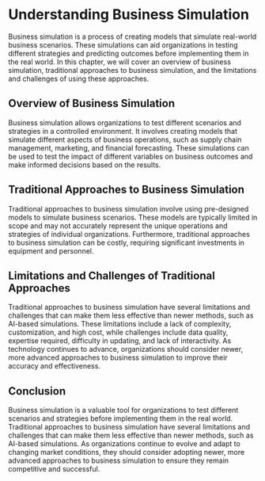 Understanding Business Simulation
=================================

Business simulation is a process of creating models that simulate real-world business scenarios. These simulations can aid organizations in testing different strategies and predicting outcomes before implementing them in the real world. In this chapter, we will cover an overview of business simulation, traditional approaches to business simulation, and the limitations and challenges of using these approaches.

Overview of Business Simulation
-------------------------------

Business simulation allows organizations to test different scenarios and strategies in a controlled environment. It involves creating models that simulate different aspects of business operations, such as supply chain management, marketing, and financial forecasting. These simulations can be used to test the impact of different variables on business outcomes and make informed decisions based on the results.

Traditional Approaches to Business Simulation
---------------------------------------------

Traditional approaches to business simulation involve using pre-designed models to simulate business scenarios. These models are typically limited in scope and may not accurately represent the unique operations and strategies of individual organizations. Furthermore, traditional approaches to business simulation can be costly, requiring significant investments in equipment and personnel.

Limitations and Challenges of Traditional Approaches
----------------------------------------------------

Traditional approaches to business simulation have several limitations and challenges that can make them less effective than newer methods, such as AI-based simulations. These limitations include a lack of complexity, customization, and high cost, while challenges include data quality, expertise required, difficulty in updating, and lack of interactivity. As technology continues to advance, organizations should consider newer, more advanced approaches to business simulation to improve their accuracy and effectiveness.

Conclusion
----------

Business simulation is a valuable tool for organizations to test different scenarios and strategies before implementing them in the real world. Traditional approaches to business simulation have several limitations and challenges that can make them less effective than newer methods, such as AI-based simulations. As organizations continue to evolve and adapt to changing market conditions, they should consider adopting newer, more advanced approaches to business simulation to ensure they remain competitive and successful.
